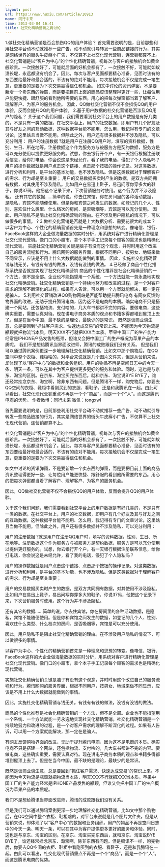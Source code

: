 ```yaml
---
layout: post
url: https://www.huxiu.com/article/10913
name: 同行未来
time: 2013-03-04 16:41
title: 社交化精确营销之再讨论
---
```

1.做社交化精确营销是否会损伤QQ的用户体验？ 首先需要说明的是，目前那些利用社交平台动不动就推荐一些广告，动不动就引导转发一些商品链接的行为，其实是网络世界的街头牛皮癣小广告，不仅算不上社交化现代营销，连营销都算不上。 社交化营销是以“客户为中心”的个性化精确营销，视每次与客户的接触机会如黄金般珍贵。一次接触好了，可能就后面的好机会都有了，一次接触不好，可能就如蚁溃长堤，永远都没有机会了。因此，每次与客户见面都要精心准备，见面时该有的东西要给最好和最合适的，不该有的绝对不能用。每次接触机会不仅是完成一笔生意，更重要的是要为下次交易赢得信任和机会。 如文中讨论的资讯弹窗，不是要新增一个卖东西的弹窗，而是要把目前上面的商品资讯整理得更好一些，让每位用户能更快捷、跟舒服的看到他所需要的东西。用心的把每次弹窗都当着了解客户、理解客户、为客户的服务机会。 因此，QQ做社交化营销不仅不会损伤QQ的用户体验，反而会提升QQ的用户体验。 2.基于用户数据的社交化营销是否涉及QQ用户的隐私？ 关于这个我们问题，我们需要看到社交平台上的用户数据是有好几类的，不是只有一类的数据。在社交平台上，用户的社交数据，即用户有几个好友及其与好友之间的互动数据，这种数据平台能不能用、怎么用，我记得有专门的文章讨论，这里姑且当做不能用。但除此之外，用户还有很多数据并不涉及隐私，可以充分利用： 用户的注册数据 ?就是用户在注册QQ用户时，填写的资料数据，性别、生日、所在地等。注册数据这个作为服务方与被服务方是契约数据，服务方是可以充分使用以提供更好服务的。试想，你去银行开个户，有一天银行根据注册联系信息，给你打电话，你会说这是未经允许，看了我的电话，侵犯了个人隐私吗？ 用户的操作数据就是用户点击这个链接、点击那个按钮的操作记录。对这类数据，进行分析和利用，是平台的基本功能，也不涉及隐私。但是这类数据对于理解客户的需求、行为却是至关重要； 用户的交易数据买卖时产生的数据，是双方共同拥有数据，对其使用不涉及隐私。比如用户在易迅上鞋子，易迅问写你穿多大的鞋子，你说37码，他把这个记录下来，下次营销服务时使用。这个行为并不涉及隐私。 还有其它的数据……简单的说，你去住宾馆，你在房间里的各种活动数据，是隐私，宾馆不能随便使用。但是你和宾馆之间发生的数据，如登记的几个人、性别、喜欢住什么类型、什么档次的房间、是否吸烟等，宾馆是可以充分使用。 因此，用户隐私不是阻止社交化精确营销的理由。在不涉及用户隐私的情况下，可以做很多的事情。 ? 3.做社交化营销是否就是上大数据分析、需要花很大的成本？ 以客户为中心、个性化的精确营销首先是一种理念和思想的转变。像电信、银行、FaceBook这样的大企业做海量数据的实时分析，用系统对客户进行精确化管理是社交化现代营销。像门口的小超市，拿个本子手工记录每个顾客的需求也是精确化现代营销。 实施社交化精确营销关键是脑子有没有这个观念，并时时用这个改进自己的服务流程和行为。腾讯网购的服务界面，根据不同用户，按男女、地域来做不同显示，应该是不用上什么大数据就能做到的事情。 因此，实施社交化精确营销与钱无关。有钱有有钱的做法，没钱有没钱的做法。 4.已经做了商品个性化推荐系统是否就是实现了社交化精确营销 商品的个性化推荐是社会化精确营销的一个方法，但不是全部。企业也不能指望用一个系统、一个方法就能一劳永逸地实现社交化精确营销。社交化精确营销是一个持续地努力和改进的过程，是一个对客户需求的理解不断深化的过程。如果有人告诉，可以用一个方案就能解决，那一定在是骗人。 5.利用社交营销改进QQ购物网站是否能帮助提升腾讯电商 有网友反馈购物界面的改进，无助于提升腾讯电商，因为这不是电商的本质。确实电商不只是搭建一个网站，还包括物流、支付啥的，几大车书都讲不完的内容。要做电商，这些确实重要，需要认真对待。现在讲电子商务本质的观点和书籍多得都堆到屋顶上去了。但是在当今中国，最不缺的是理论，最缺少的是常识。 既然是谈商业谈生意，总是要回到“抓住客户需求、快速达成交易”的常识上来。不能因为今天物流是瓶颈就把物流当本质，明天XXX不行就把XXX当本质。苹果中国工厂的生产能力经常是IPHONE产品发售的瓶颈，但谁又会把中国工厂的生产概况为苹果产品的本质呢。 我们不是想给腾讯当界面改进师，腾讯的成败跟我们没有关系。 但是我们可以通过腾讯案例更深一步地理解社交化精确营销。比如文中那个购物后，在QQ空间中整个衣柜、鞋柜啥的，对平台来说就是几个图片文件夹，但是从营销来说，却体现了以“客户中心”的数据和业务组织。用户的物品不再是空间日志中的今天一条、明天一条，可以在其中为客户提供更多更好的服务和体验。同时，这也是与京东、淘宝的区别。在京东、淘宝买完东西后，就和京东、淘宝说BYE BYE了，谁还经常挂念京东、淘宝啊，除非东西有问题。但是腾讯不一样，购完物后，你要去QQ空间的衣柜、鞋柜中看刚买到的衣服、看鞋子，还是和我腾讯在一起。由此可以看出，社交化现代营销重点不再是一个个“商品”，而是一个个“人”。而这是腾讯电商的优势。 作者微博：同行未来 微信：tongxwl

首先需要说明的是，目前那些利用社交平台动不动就推荐一些广告，动不动就引导转发一些商品链接的行为，其实是网络世界的街头牛皮癣小广告，不仅算不上社交化现代营销，连营销都算不上。

社交化营销是以“客户为中心”的个性化精确营销，视每次与客户的接触机会如黄金般珍贵。一次接触好了，可能就后面的好机会都有了，一次接触不好，可能就如蚁溃长堤，永远都没有机会了。因此，每次与客户见面都要精心准备，见面时该有的东西要给最好和最合适的，不该有的绝对不能用。每次接触机会不仅是完成一笔生意，更重要的是要为下次交易赢得信任和机会。

如文中讨论的资讯弹窗，不是要新增一个卖东西的弹窗，而是要把目前上面的商品资讯整理得更好一些，让每位用户能更快捷、跟舒服的看到他所需要的东西。用心的把每次弹窗都当着了解客户、理解客户、为客户的服务机会。

因此，QQ做社交化营销不仅不会损伤QQ的用户体验，反而会提升QQ的用户体验。

关于这个我们问题，我们需要看到社交平台上的用户数据是有好几类的，不是只有一类的数据。在社交平台上，用户的社交数据，即用户有几个好友及其与好友之间的互动数据，这种数据平台能不能用、怎么用，我记得有专门的文章讨论，这里姑且当做不能用。但除此之外，用户还有很多数据并不涉及隐私，可以充分利用：

用户的注册数据 ?就是用户在注册QQ用户时，填写的资料数据，性别、生日、所在地等。注册数据这个作为服务方与被服务方是契约数据，服务方是可以充分使用以提供更好服务的。试想，你去银行开个户，有一天银行根据注册联系信息，给你打电话，你会说这是未经允许，看了我的电话，侵犯了个人隐私吗？

用户的操作数据就是用户点击这个链接、点击那个按钮的操作记录。对这类数据，进行分析和利用，是平台的基本功能，也不涉及隐私。但是这类数据对于理解客户的需求、行为却是至关重要；

用户的交易数据买卖时产生的数据，是双方共同拥有数据，对其使用不涉及隐私。比如用户在易迅上鞋子，易迅问写你穿多大的鞋子，你说37码，他把这个记录下来，下次营销服务时使用。这个行为并不涉及隐私。

还有其它的数据……简单的说，你去住宾馆，你在房间里的各种活动数据，是隐私，宾馆不能随便使用。但是你和宾馆之间发生的数据，如登记的几个人、性别、喜欢住什么类型、什么档次的房间、是否吸烟等，宾馆是可以充分使用。

因此，用户隐私不是阻止社交化精确营销的理由。在不涉及用户隐私的情况下，可以做很多的事情。

以客户为中心、个性化的精确营销首先是一种理念和思想的转变。像电信、银行、FaceBook这样的大企业做海量数据的实时分析，用系统对客户进行精确化管理是社交化现代营销。像门口的小超市，拿个本子手工记录每个顾客的需求也是精确化现代营销。

实施社交化精确营销关键是脑子有没有这个观念，并时时用这个改进自己的服务流程和行为。腾讯网购的服务界面，根据不同用户，按男女、地域来做不同显示，应该是不用上什么大数据就能做到的事情。

因此，实施社交化精确营销与钱无关。有钱有有钱的做法，没钱有没钱的做法。

商品的个性化推荐是社会化精确营销的一个方法，但不是全部。企业也不能指望用一个系统、一个方法就能一劳永逸地实现社交化精确营销。社交化精确营销是一个持续地努力和改进的过程，是一个对客户需求的理解不断深化的过程。如果有人告诉，可以用一个方案就能解决，那一定在是骗人。

有网友反馈购物界面的改进，无助于提升腾讯电商，因为这不是电商的本质。确实电商不只是搭建一个网站，还包括物流、支付啥的，几大车书都讲不完的内容。要做电商，这些确实重要，需要认真对待。现在讲电子商务本质的观点和书籍多得都堆到屋顶上去了。但是在当今中国，最不缺的是理论，最缺少的是常识。

既然是谈商业谈生意，总是要回到“抓住客户需求、快速达成交易”的常识上来。不能因为今天物流是瓶颈就把物流当本质，明天XXX不行就把XXX当本质。苹果中国工厂的生产能力经常是IPHONE产品发售的瓶颈，但谁又会把中国工厂的生产概况为苹果产品的本质呢。

我们不是想给腾讯当界面改进师，腾讯的成败跟我们没有关系。

但是我们可以通过腾讯案例更深一步地理解社交化精确营销。比如文中那个购物后，在QQ空间中整个衣柜、鞋柜啥的，对平台来说就是几个图片文件夹，但是从营销来说，却体现了以“客户中心”的数据和业务组织。用户的物品不再是空间日志中的今天一条、明天一条，可以在其中为客户提供更多更好的服务和体验。同时，这也是与京东、淘宝的区别。在京东、淘宝买完东西后，就和京东、淘宝说BYE BYE了，谁还经常挂念京东、淘宝啊，除非东西有问题。但是腾讯不一样，购完物后，你要去QQ空间的衣柜、鞋柜中看刚买到的衣服、看鞋子，还是和我腾讯在一起。由此可以看出，社交化现代营销重点不再是一个个“商品”，而是一个个“人”。而这是腾讯电商的优势。

